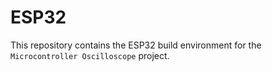 # ESP32

This repository contains the ESP32 build environment for the `Microcontroller Oscilloscope` project.